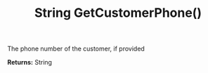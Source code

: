 ﻿---
uid: crmscript_ref_NSChatSessionEntity_GetCustomerPhone
title: String GetCustomerPhone()
intellisense: NSChatSessionEntity.GetCustomerPhone
keywords: NSChatSessionEntity, GetCustomerPhone
so.topic: reference
---

The phone number of the customer, if provided

**Returns:** String


